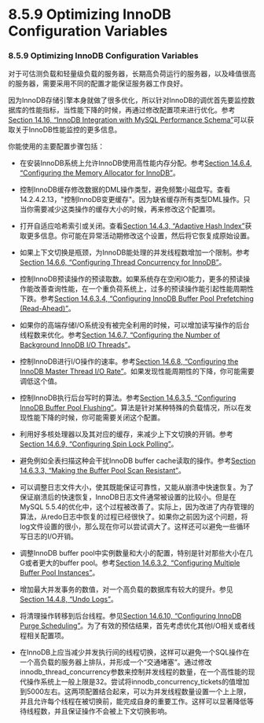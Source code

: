 #  8.5.9 Optimizing InnoDB Configuration Variables

###  8.5.9 Optimizing InnoDB Configuration Variables

对于可估测负载和轻量级负载的服务器，长期高负荷运行的服务器，以及峰值很高的服务器，需要采用不同的配置才能保证服务器工作良好。

因为InnoDB存储引擎本身就做了很多优化，所以针对InnoDB的调优首先要监控数据库的性能指标，当性能下降的时候，再通过修改配置项来进行优化。参考[Section 14.16, “InnoDB Integration with MySQL Performance Schema”](TODO)可以获取关于InnoDB性能监控的更多信息。

你能使用的主要配置步骤包括：

* 在安装InnoDB系统上允许InnoDB使用高性能内存分配。参考[Section 14.6.4, “Configuring the Memory Allocator for InnoDB”](TODO)。

* 控制InnoDB缓存修改数据的DML操作类型，避免频繁小磁盘写。查看14.2.4.2.13，"控制InnoDB变更缓存"。因为缺省缓存所有类型DML操作。只当你需要减少这类操作的缓存大小的时候，再来修改这个配置项。

* 打开自适应哈希索引或关闭。查看[Section 14.4.3, “Adaptive Hash Index”](TODO)获取更多信息。你可能在异常活动期修改这个设置，然后将它恢复成原始设置。

* 如果上下文切换是瓶颈，为InnoDB能处理的并发线程数增加一个限制。参考[Section 14.6.6, “Configuring Thread Concurrency for InnoDB”](TODO)。

* 控制InnoDB预读操作的预读取数。如果系统存在空闲IO能力，更多的预读操作能改善查询性能，在一个重负荷系统上，过多的预读操作能引起性能周期性下跌。参考[Section 14.6.3.4, “Configuring InnoDB Buffer Pool Prefetching (Read-Ahead)”](TODO)。

* 如果你的高端存储I/O系统没有被完全利用的时候，可以增加读写操作的后台线程数来优化。参考[Section 14.6.7, “Configuring the Number of Background InnoDB I/O Threads”](TODO)。

* 控制InnoDB进行I/O操作的速率。参考[Section 14.6.8, “Configuring the InnoDB Master Thread I/O Rate”](TODO)。如果发现性能周期性的下降，你可能需要调低这个值。

* 控制InnoDB执行后台写时的算法。参考[Section 14.6.3.5, “Configuring InnoDB Buffer Pool Flushing”](TODO)。算法是针对某种特殊的负载情况，所以在发现性能下降的时候，你可能需要关闭这个配置。

* 利用好多核处理器以及其对应的缓存，来减少上下文切换的开销。参考[Section 14.6.9, “Configuring Spin Lock Polling”](TODO)。

* 避免例如全表扫描这种会干扰InnoDB buffer cache读取的操作。参考[Section 14.6.3.3, “Making the Buffer Pool Scan Resistant”](TODO)。

* 可以调整日志文件大小，使其既能保证可靠性，又能从崩溃中快速恢复。为了保证崩溃后的快速恢复，InnoDB日志文件通常被设置的比较小。但是在MySQL 5.5.4的优化中，这个过程被改善了。实际上，因为改进了内存管理的算法，从redo日志中恢复的过程已经很快了。如果你之前因为这个问题，将log文件设置的很小，那么现在你可以尝试调大了。这样还可以避免一些循环写日志的I/O开销。

* 调整InnoDB buffer pool中实例数量和大小的配置，特别是针对那些大小在几G或者更大的buffer pool。参考[Section 14.6.3.2, “Configuring Multiple Buffer Pool Instances”](TODO)。

* 增加最大并发事务的数值，对一个高负载的数据库有较大的提升。参见[Section 14.4.8, “Undo Logs”](TODO)。

* 将清理操作转移到后台线程。参见[Section 14.6.10, “Configuring InnoDB Purge Scheduling”](TODO)。为了有效的预估结果，首先考虑优化其他I/O相关或者线程相关配置项。

* 在InnoDB上应当减少并发执行间的线程切换，这样可以避免一个SQL操作在一个高负载的服务器上排队，并形成一个“交通堵塞“。通过修改innodb_thread_concurrency参数来控制并发线程的数量，在一个高性能的现代操作系统上一般上限是32。尝试将innodb_concurrency_tickets的值增加到5000左右。这两项配置结合起来，可以为并发线程数量设置一个上上限，并且允许每个线程在被切换前，能完成自身的重要工作。这样可以显著降低等待线程数，并且保证操作不会被上下文切换影响。
